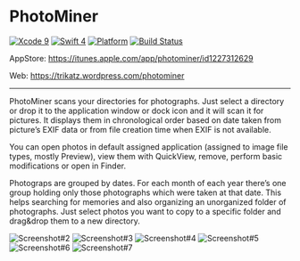 # PhotoMiner

[![Xcode 9](https://img.shields.io/badge/Xcode-9-blue.svg)](https://developer.apple.com/xcode/)
[![Swift 4](https://img.shields.io/badge/Swift-4-blue.svg)](https://swift.org/)
[![Platform](https://img.shields.io/badge/platforms-macOS-blue.svg)](https://developer.apple.com/platforms/)
[![Build Status](https://travis-ci.org/gergelysanta/photominer.svg?branch=master)](https://travis-ci.org/gergelysanta/photominer)

AppStore: https://itunes.apple.com/app/photominer/id1227312629

Web: https://trikatz.wordpress.com/photominer

-----

PhotoMiner scans your directories for photographs. Just select a directory or drop it to the application window or dock icon and it will scan it for pictures. It displays them in chronological order based on date taken from picture’s EXIF data or from file creation time when EXIF is not available.

You can open photos in default assigned application (assigned to image file types, mostly Preview), view them with QuickView, remove, perform basic modifications or open in Finder.

Photograps are grouped by dates. For each month of each year there’s one group holding only those photographs which were taken at that date. This helps searching for memories and also organizing an unorganized folder of photographs. Just select photos you want to copy to a specific folder and drag&drop them to a new directory.

![Screenshot#2](https://github.com/gergelysanta/photominer/blob/master/AppStore/Screenshots/02.png "PhotoMiner screenshot #2")
![Screenshot#3](https://github.com/gergelysanta/photominer/blob/master/AppStore/Screenshots/03.png "PhotoMiner screenshot #3")
![Screenshot#4](https://github.com/gergelysanta/photominer/blob/master/AppStore/Screenshots/04.png "PhotoMiner screenshot #4")
![Screenshot#5](https://github.com/gergelysanta/photominer/blob/master/AppStore/Screenshots/05.png "PhotoMiner screenshot #5")
![Screenshot#6](https://github.com/gergelysanta/photominer/blob/master/AppStore/Screenshots/06.png "PhotoMiner screenshot #6")
![Screenshot#7](https://github.com/gergelysanta/photominer/blob/master/AppStore/Screenshots/07.png "PhotoMiner screenshot #7")
